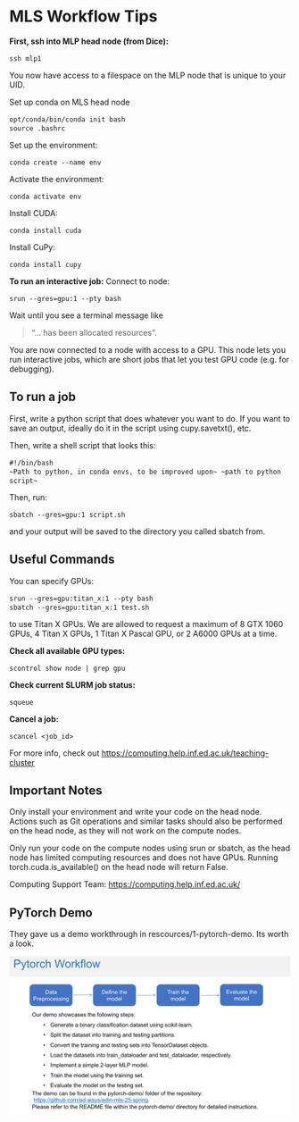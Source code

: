 # MLS Workflow Tips

**First, ssh into MLP head node (from Dice):**

	ssh mlp1

You now have access to a filespace on the MLP node that is unique to your UID.

Set up conda on MLS head node

	opt/conda/bin/conda init bash
 	source .bashrc

Set up the environment:

	conda create --name env
 
Activate the environment:

	conda activate env
 
Install CUDA:

	conda install cuda
 
Install CuPy:

	conda install cupy

**To run an interactive job:**
Connect to node:

	srun --gres=gpu:1 --pty bash

Wait until you see a terminal message like 
> “... has been allocated resources”.

You are now connected to a node with access to a GPU. This node lets you run interactive jobs, which are short jobs that let you test GPU code (e.g. for debugging).

## To run a job

First, write a python script that does whatever you want to do.
If you want to save an output, ideally do it in the script using cupy.savetxt(), etc.

Then, write a shell script that looks this:

	#!/bin/bash
	~Path to python, in conda envs, to be improved upon~ ~path to python script~

Then, run:

	sbatch --gres=gpu:1 script.sh


and your output will be saved to the directory you called sbatch from.

## Useful Commands

You can specify GPUs:

	srun --gres=gpu:titan_x:1 --pty bash
	sbatch --gres=gpu:titan_x:1 test.sh
 
to use Titan X GPUs. We are allowed to request a maximum of 8 GTX 1060 GPUs, 4 Titan X GPUs, 1 Titan X Pascal GPU, or 2
A6000 GPUs at a time.

**Check all available GPU types:**
	
 	scontrol show node | grep gpu

**Check current SLURM job status:**

	squeue

 **Cancel a job:** 
 
 	scancel <job_id>

  For more info, check out
  https://computing.help.inf.ed.ac.uk/teaching-cluster

  ## Important Notes

Only install your environment and write your code on the head node. Actions such as Git operations and
similar tasks should also be performed on the head node, as they will not work on the compute nodes.

Only run your code on the compute nodes using srun or sbatch, as the head node has limited computing
resources and does not have GPUs. Running torch.cuda.is_available() on the head node will return
False.

Computing Support Team: https://computing.help.inf.ed.ac.uk/

## PyTorch Demo

They gave us a demo workthrough in rescources/1-pytorch-demo. Its worth a look.

![ScreenShot](/images/pytorch_demo.jpg)

